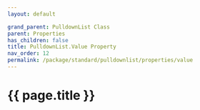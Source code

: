 ```yaml
---
layout: default

grand_parent: PulldownList Class
parent: Properties
has_children: false
title: PulldownList.Value Property
nav_order: 12
permalink: /package/standard/pulldownlist/properties/value
---
```

# {{ page.title }}
